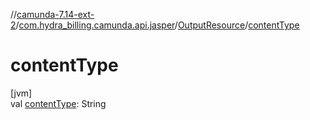 //[camunda-7.14-ext-2](../../../index.md)/[com.hydra_billing.camunda.api.jasper](../index.md)/[OutputResource](index.md)/[contentType](content-type.md)

# contentType

[jvm]\
val [contentType](content-type.md): String
